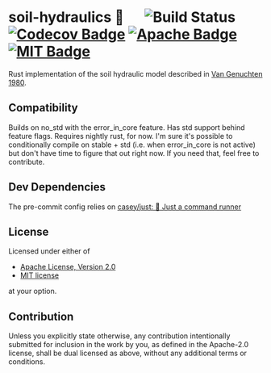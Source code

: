 # soil-hydraulics 🐃 &emsp; ![Build Status] [![Codecov Badge]][Codecov Info] [![Apache Badge]][Apache Link] [![MIT Badge]][MIT Link]

Rust implementation of the soil hydraulic model described in
[Van Genuchten 1980](doi.org/10.2136/sssaj1980.03615995004400050002x).

## Compatibility

Builds on no_std with the error_in_core feature. Has std support behind feature flags. Requires nightly rust, for now. I'm sure it's possible to conditionally compile on stable + std (i.e. when error_in_core is not active) but don't have time to figure that out right now. If you need that, feel free to contribute.

## Dev Dependencies

The pre-commit config relies on [casey/just: 🤖 Just a command runner](https://github.com/casey/just)

## License

Licensed under either of

* [Apache License, Version 2.0][Apache Link]
* [MIT license][MIT LINK]

at your option.

## Contribution

Unless you explicitly state otherwise, any contribution intentionally
submitted for inclusion in the work by you, as defined in the Apache-2.0
license, shall be dual licensed as above, without any additional terms or
conditions.

[Build Status]: https://github.com/rileyleff/soil-hydraulics/actions/workflows/rust.yml/badge.svg
[Codecov Badge]: https://codecov.io/gh/RileyLeff/soil-hydraulics/graph/badge.svg?token=CEAG74DDK9
[Codecov Info]: https://codecov.io/gh/RileyLeff/soil-hydraulics
[MIT Badge]: https://img.shields.io/badge/License-MIT-yellow.svg
[MIT Link]: https://opensource.org/licenses/MIT
[Apache Badge]: https://img.shields.io/badge/License-Apache_2.0-blue.svg
[Apache Link]: https://opensource.org/licenses/Apache-2.0
